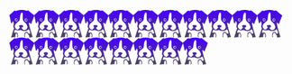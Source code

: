 <a href="#"><img align="center" src="/profile/depup.png" alt="depup logo" width="44" loading="lazy"></a><a href="#"><img align="center" src="/profile/depup.png" alt="depup logo" width="44" loading="lazy"></a><a href="#"><img align="center" src="/profile/depup.png" alt="depup logo" width="44" loading="lazy"></a><a href="#"><img align="center" src="/profile/depup.png" alt="depup logo" width="44" loading="lazy"></a><a href="#"><img align="center" src="/profile/depup.png" alt="depup logo" width="44" loading="lazy"></a><a href="#"><img align="center" src="/profile/depup.png" alt="depup logo" width="44" loading="lazy"></a><a href="#"><img align="center" src="/profile/depup.png" alt="depup logo" width="44" loading="lazy"></a><a href="#"><img align="center" src="/profile/depup.png" alt="depup logo" width="44" loading="lazy"></a><a href="#"><img align="center" src="/profile/depup.png" alt="depup logo" width="44" loading="lazy"></a><a href="#"><img align="center" src="/profile/depup.png" alt="depup logo" width="44" loading="lazy"></a><a href="#"><img align="center" src="/profile/depup.png" alt="depup logo" width="44" loading="lazy"></a><a href="#"><img align="center" src="/profile/depup.png" alt="depup logo" width="44" loading="lazy"></a><a href="#"><img align="center" src="/profile/depup.png" alt="depup logo" width="44" loading="lazy"></a><a href="#"><img align="center" src="/profile/depup.png" alt="depup logo" width="44" loading="lazy"></a><a href="#"><img align="center" src="/profile/depup.png" alt="depup logo" width="44" loading="lazy"></a><a href="#"><img align="center" src="/profile/depup.png" alt="depup logo" width="44" loading="lazy"></a><a href="#"><img align="center" src="/profile/depup.png" alt="depup logo" width="44" loading="lazy"></a><a href="#"><img align="center" src="/profile/depup.png" alt="depup logo" width="44" loading="lazy"></a><a href="#"><img align="center" src="/profile/depup.png" alt="depup logo" width="44" loading="lazy"></a>
